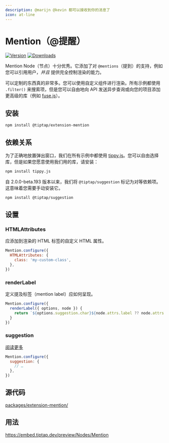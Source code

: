 ```yaml
---
description: @marijn @kevin 都可以接收到你的消息了
icon: at-line
---
```


# Mention（@提醒）
[![Version](https://img.shields.io/npm/v/@tiptap/extension-mention.svg?label=version)](https://www.npmjs.com/package/@tiptap/extension-mention)
[![Downloads](https://img.shields.io/npm/dm/@tiptap/extension-mention.svg)](https://npmcharts.com/compare/@tiptap/extension-mention?minimal=true)

Mention Node（节点）十分优秀。它添加了对 `@mentions`（提到）的支持，例如您可以引用用户，*并且* 提供完全控制渲染的能力。 

可以定制的东西真的非常多。您可以使用自定义组件进行渲染。所有示例都使用 `.filter()` 来搜索项，但是您可以自由地向 API 发送异步查询或向您的项目添加更高级的库（例如 [fuse.js](https://fusejs.io/)）。

## 安装
```bash
npm install @tiptap/extension-mention
```

## 依赖关系
为了正确地放置弹出窗口，我们在所有示例中都使用 [tippy.js](https://atomiks.github.io/tippyjs/)。您可以自由选择库，但是如果您愿意使用我们用的库，请安装：

```bash
npm install tippy.js
```

自 2.0.0-beta.193 版本以来，我们将 `@tiptap/suggestion` 标记为对等依赖项。这意味着您需要手动安装它。

```bash
npm install @tiptap/suggestion
```

## 设置

### HTMLAttributes
应添加到渲染的 HTML 标签的自定义 HTML 属性。

```js
Mention.configure({
  HTMLAttributes: {
    class: 'my-custom-class',
  },
})
```

### renderLabel
定义提及标签（mention label）应如何呈现。

```js
Mention.configure({
  renderLabel({ options, node }) {
    return `${options.suggestion.char}${node.attrs.label ?? node.attrs.id}`
  }
})
```

### suggestion
[阅读更多](/api/utilities/suggestion)

```js
Mention.configure({
  suggestion: {
    // …
  },
})
```

## 源代码
[packages/extension-mention/](https://github.com/ueberdosis/tiptap/blob/main/packages/extension-mention/)

## 用法
https://embed.tiptap.dev/preview/Nodes/Mention